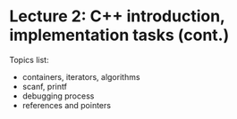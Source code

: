 # Lecture 2: C++ introduction, implementation tasks (cont.)

Topics list:
<ul>
    <li>containers, iterators, algorithms</li>
    <li>scanf, printf</li>
    <li>debugging process</li>
    <li>references and pointers</li>
</ul>